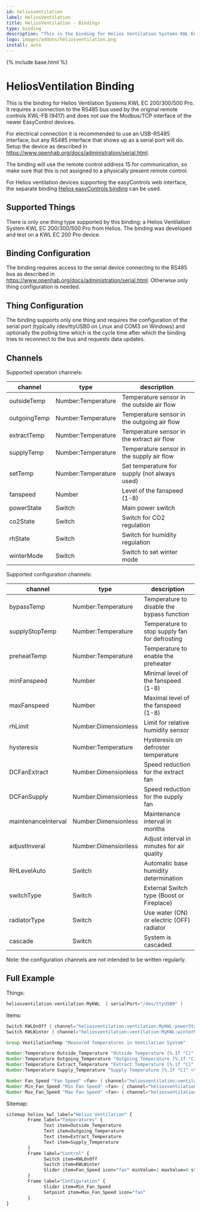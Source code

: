 ```yaml
---
id: heliosventilation
label: HeliosVentilation
title: HeliosVentilation - Bindings
type: binding
description: "This is the binding for Helios Ventilation Systems KWL EC 200/300/500 Pro."
logo: images/addons/heliosventilation.png
install: auto
---
```


<!-- Attention authors: Do not edit directly. Please add your changes to the appropriate source repository -->

{% include base.html %}

# HeliosVentilation Binding

<AddonLogo />

This is the binding for Helios Ventilation Systems KWL EC 200/300/500 Pro.
It requires a connection to the RS485 bus used by the original remote controls KWL-FB (9417) and does not use the Modbus/TCP interface of the newer EasyControl devices.

For electrical connection it is recommended to use an USB-RS485 interface, but any RS485 interface that shows up as a serial port will do.
Setup the device as described in <https://www.openhab.org/docs/administration/serial.html>.

The binding will use the remote control address 15 for communication, so make sure that this is not assigned to a physically present remote control.

For Helios ventilation devices supporting the easyControls web interface, the separate binding [Helios easyControls binding](https://www.openhab.org/addons/bindings/modbus.helioseasycontrols/) can be used.

## Supported Things

There is only one thing type supported by this binding: a Helios Ventilation System KWL EC 200/300/500 Pro from Helios.
The binding was developed and test on a KWL EC 200 Pro device.

## Binding Configuration

The binding requires access to the serial device connecting to the RS485 bus as described in <https://www.openhab.org/docs/administration/serial.html>.
Otherwise only thing configuration is needed.

## Thing Configuration

The binding supports only one thing and requires the configuration of the serial port (typically /dev/ttyUSB0 on Linux and COM3 on Windows) and optionally the polling time which is the cycle time after which the binding tries to reconnect to the bus and requests data updates.

## Channels

Supported operation channels:

| channel            | type                 | description                                   |
|--------------------|----------------------|-----------------------------------------------|
| outsideTemp        | Number:Temperature   | Temperature sensor in the outside air flow    |
| outgoingTemp       | Number:Temperature   | Temperature sensor in the outgoing air flow   |
| extractTemp        | Number:Temperature   | Temperature sensor in the extract air flow    |
| supplyTemp         | Number:Temperature   | Temperature sensor in the supply air flow     |
| setTemp            | Number:Temperature   | Set temperature for supply (not always used)  |
| fanspeed           | Number               | Level of the fanspeed (1-8)                   |
| powerState         | Switch               | Main power switch                             |
| co2State           | Switch               | Switch for CO2 regulation                     |
| rhState            | Switch               | Switch for humidity regulation                |
| winterMode         | Switch               | Switch to set winter mode                     |

Supported configuration channels:

| channel            | type                 | description                                   |
|--------------------|----------------------|-----------------------------------------------|
| bypassTemp         | Number:Temperature   | Temperature to disable the bypass function    |
| supplyStopTemp     | Number:Temperature   | Temperature to stop supply fan for defrosting |
| preheatTemp        | Number:Temperature   | Temperature to enable the preheater           |
| minFanspeed        | Number               | Minimal level of the fanspeed (1-8)           |
| maxFanspeed        | Number               | Maximal level of the fanspeed (1-8)           |
| rhLimit            | Number:Dimensionless | Limit for relative humidity sensor            |
| hysteresis         | Number:Temperature   | Hysteresis on defroster temperature           |
| DCFanExtract       | Number:Dimensionless | Speed reduction for the extract fan           |
| DCFanSupply        | Number:Dimensionless | Speed reduction for the supply fan            |
| maintenanceInterval| Number:Dimensionless | Maintenance interval in months                |
| adjustInveral      | Number:Dimensionless | Adjust interval in minutes for air quality    |
| RHLevelAuto        | Switch               | Automatic base humidity determination         |
| switchType         | Switch               | External Switch type (Boost or Fireplace)     |
| radiatorType       | Switch               | Use water (ON) or electric (OFF) radiator     |
| cascade            | Switch               | System is cascaded                            |

Note: the configuration channels are not intended to be written regularly.

## Full Example

Things:

```java
heliosventilation:ventilation:MyKWL  [ serialPort="/dev/ttyUSB0" ]
```

Items:

```java
Switch KWLOnOff { channel="heliosventilation:ventilation:MyKWL:powerState" }
Switch KWLWinter { channel="heliosventilation:ventilation:MyKWL:winterMode" }

Group VentilationTemp "Measured Temperatures in Ventilation System"

Number:Temperature Outside_Temperature "Outside Temperature [%.1f °C]" <temperature> (VentilationTemp) { channel="heliosventilation:ventilation:MyKWL:outsideTemp" }
Number:Temperature Outgoing_Temperature "Outgoing Temperature [%.1f °C]" <temperature> (VentilationTemp) { channel="heliosventilation:ventilation:MyKWL:outgoingTemp" }
Number:Temperature Extract_Temperature "Extract Temperature [%.1f °C]" <temperature> (VentilationTemp) { channel="heliosventilation:ventilation:MyKWL:extractTemp" }
Number:Temperature Supply_Temperature "Supply Temperature [%.1f °C]" <temperature> (VentilationTemp) { channel="heliosventilation:ventilation:MyKWL:supplyTemp" }

Number Fan_Speed "Fan Speed" <fan> { channel="heliosventilation:ventilation:MyKWL:fanspeed" }
Number Min_Fan_Speed "Min Fan Speed" <fan> { channel="heliosventilation:ventilation:MyKWL:minFanspeed" }
Number Max_Fan_Speed "Max Fan Speed" <fan> { channel="heliosventilation:ventilation:MyKWL:maxFanspeed" }

```

Sitemap:

```perl
sitemap helios_kwl label="Helios Ventilation" {
        Frame label="Temperatures" {
              Text item=Outside_Temperature
              Text item=Outgoing_Temperature
              Text item=Extract_Temperature
              Text item=Supply_Temperature
        }
        Frame label="Control" {
              Switch item=KWLOnOff
              Switch item=KWLWinter
              Slider item=Fan_Speed icon="fan" minValue=1 maxValue=8 step=1
        }
        Frame label="Configuration" {
              Slider item=Min_Fan_Speed
              Setpoint item=Max_Fan_Speed icon="fan"
        }
}
```
